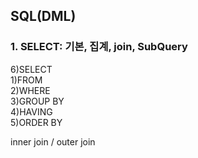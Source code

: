 ## SQL(DML)
### 1. SELECT: 기본, 집계, join, SubQuery
 6)SELECT \
 1)FROM \
 2)WHERE \
 3)GROUP BY \
 4)HAVING \
 5)ORDER BY 

inner join / outer join


